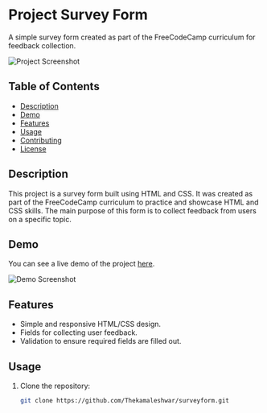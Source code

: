 # Project Survey Form

A simple survey form created as part of the FreeCodeCamp curriculum for feedback collection.

![Project Screenshot](screenshot.png)

## Table of Contents

- [Description](#description)
- [Demo](#demo)
- [Features](#features)
- [Usage](#usage)
- [Contributing](#contributing)
- [License](#license)

## Description

This project is a survey form built using HTML and CSS. It was created as part of the FreeCodeCamp curriculum to practice and showcase HTML and CSS skills. The main purpose of this form is to collect feedback from users on a specific topic.

## Demo

You can see a live demo of the project [here](#).

![Demo Screenshot](surveyformScreenshot.png)

## Features

- Simple and responsive HTML/CSS design.
- Fields for collecting user feedback.
- Validation to ensure required fields are filled out.

## Usage

1. Clone the repository:

   ```bash
   git clone https://github.com/Thekamaleshwar/surveyform.git

